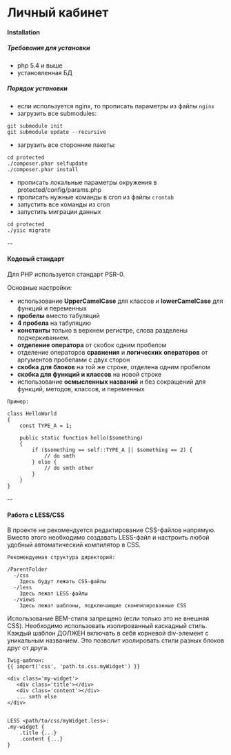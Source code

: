 # Личный кабинет

#### Installation
##### Требования для установки
- php 5.4 и выше
- установленная БД

##### Порядок установки
- если используется nginx, то прописать параметры из файлы ```nginx```
- загрузить все submodules:
```
git submodule init
git submodule update --recursive
```
- загрузить все сторонние пакеты:
```
cd protected
./composer.phar selfupdate
./composer.phar install
```
- прописать локальные параметры окружения в protected/config/params.php
- прописать нужные команды в cron из файлы ```crontab```
- запустить все команды из cron
- запустить миграции данных
```
cd protected
./yiic migrate
```

--

#### Кодовый стандарт
Для PHP используется стандарт PSR-0.

Основные настройки:
- использование **UpperCamelCase** для классов и **lowerCamelCase** для функций и переменных
- **пробелы** вместо табуляций
- **4 пробела** на табуляцию
- **константы** только в верхнем регистре, слова разделены подчеркиванием.
- **отделение оператора** от скобок одним пробелом
- отделение операторов **сравнения** и **логических** **операторов** от аргументов пробелами с двух сторон
- **скобка** **для** **блоков** на той же строке, отделена одним пробелом
- **скобка для функций и классов** на новой строке
- использование **осмысленных названий** и без сокращений для функций, методов, классов, и переменных

```
Пример:

class HelloWorld
{
    const TYPE_A = 1;

    public static function hello($something)
    {
        if ($something == self::TYPE_A || $something == 2) {
            // do smth
        } else {
            // do smth other
        }
    }
}
```

--

#### Работа с LESS/CSS

В проекте не рекомендуется редактирование CSS-файлов напрямую.
Вместо этого необходимо создавать LESS-файл и настроить любой удобный автоматический компилятор в CSS.
```
Рекомендуемая структура директорий:

/ParentFolder
  -/css
    Здесь будут лежать CSS-файлы
  -/less
    Здесь лежат LESS-файлы
  -/views
    Здесь лежат шаблоны, подключающие скомпилированные CSS
```

Использование BEM-стиля запрещено (если только это не внешняя CSS).
Необходимо использовать изолированный каскадный стиль.
Каждый шаблон ДОЛЖЕН включать в себя корневой div-элемент с уникальным названием.
Это позволит изолировать стили разных блоков друг от друга.
```
Twig-шаблон:
{{ import('css', 'path.to.css.myWidget') }}

<div class='my-widget'>
   <div class='title'></div>
   <div class='content'></div>
   ... smth else
</div>


LESS <path/to/css/myWidget.less>:
.my-widget {
    .title {...}
    .content {...}
}
```

